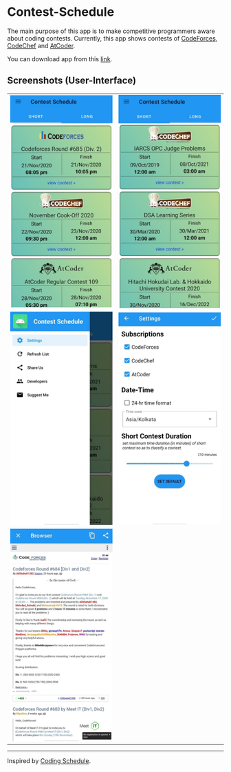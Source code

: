 # Contest-Schedule
The main purpose of this app is to make competitive programmers aware about coding contests. Currently, this app shows contests of [CodeForces](https://codeforces.com/), [CodeChef](https://www.codechef.com/) and [AtCoder](https://atcoder.jp/).

You can download app from this [link](https://drive.google.com/file/d/1X0m52KVlXWxKuNqtWn93dQuJiaibrvuB/view?usp=sharing).

## Screenshots (User-Interface)

| | |
| --- | --- |
| ![home_short_contest](https://github.com/raghav-dalmia/Contest-Schedule/blob/master/Screenshots/home_short_contest.jpeg) | ![home_long_contest](https://github.com/raghav-dalmia/Contest-Schedule/blob/master/Screenshots/home_long_contest.jpeg) |
| ![home_nav_drawer](https://github.com/raghav-dalmia/Contest-Schedule/blob/master/Screenshots/home_nav_drawer.jpeg) | ![settings](https://github.com/raghav-dalmia/Contest-Schedule/blob/master/Screenshots/settings.jpeg) |
| ![view_contest_browser](https://github.com/raghav-dalmia/Contest-Schedule/blob/master/Screenshots/view_contest_browser.jpeg) |

---
Inspired by [Coding Schedule](https://codingschedule.gitlab.io/).
